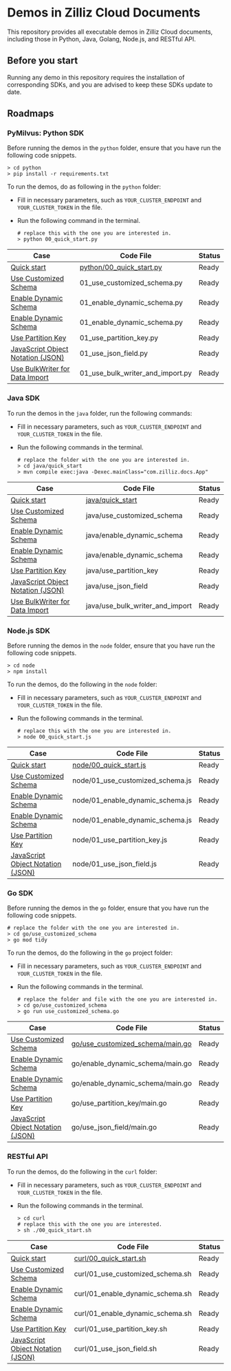 # Demos in Zilliz Cloud Documents

This repository provides all executable demos in Zilliz Cloud documents, including those in Python, Java, Golang, Node.js, and RESTful API.

## Before you start

Running any demo in this repository requires the installation of corresponding SDKs, and you are advised to keep these SDKs update to date.

## Roadmaps

### PyMilvus: Python SDK

Before running the demos in the `python` folder, ensure that you have run the following code snippets.

```shell
> cd python
> pip install -r requirements.txt
```

To run the demos, do as following in the `python` folder:

- Fill in necessary parameters, such as `YOUR_CLUSTER_ENDPOINT` and `YOUR_CLUSTER_TOKEN` in the file.

- Run the following command in the terminal.

    ```shell
    # replace this with the one you are interested in.
    > python 00_quick_start.py 
    ```

<table>
    <thead>
        <tr>
            <th>Case</th>
            <th>Code File</th>
            <th>Status</th>
        </tr>
    </thead>
    <tbody>
        <tr>
            <td><a href="https://docs.zilliz.com/docs/quick-start-1">Quick start</a></td>
            <td><a href="https://github.com/zilliztech/zdoc-demos/blob/master/python/00_quick_start.py">python/00_quick_start.py</a></td>
            <td>Ready</td>
        </tr>
        <tr>
            <td><a href="https://docs.zilliz.com/docs/use-customized-schema">Use Customized Schema</a></td>
            <td>01_use_customized_schema.py</td>
            <td>Ready</td>
        </tr>
        <tr>
            <td><a href="https://docs.zilliz.com/docs/enable_dynamic_schema">Enable Dynamic Schema</a></td>
            <td>01_enable_dynamic_schema.py</td>
            <td>Ready</td>
        </tr>
        <tr>
            <td><a href="https://docs.zilliz.com/docs/enable_dynamic_schema">Enable Dynamic Schema</a></td>
            <td>01_enable_dynamic_schema.py</td>
            <td>Ready</td>
        </tr>
        <tr>
            <td><a href="https://docs.zilliz.com/docs/use_partition_key">Use Partition Key</a></td>
            <td>01_use_partition_key.py</td>
            <td>Ready</td>
        </tr>
        <tr>
            <td><a href="https://docs.zilliz.com/docs/javascript-object-notation-json-1">JavaScript Object Notation (JSON)</a></td>
            <td>01_use_json_field.py</td>
            <td>Ready</td>
        </tr>
        <tr>
            <td><a href="https://docs.zilliz.com/docs/use-bulkwriter-for-data-import">Use BulkWriter for Data Import</a></td>
            <td>01_use_bulk_writer_and_import.py</td>
            <td>Ready</td>
        </tr>
    </tbody>
</table>


### Java SDK

To run the demos in the `java` folder, run the following commands:

- Fill in necessary parameters, such as `YOUR_CLUSTER_ENDPOINT` and `YOUR_CLUSTER_TOKEN` in the file.

- Run the following commands in the terminal.

    ```shell
    # replace the folder with the one you are interested in.
    > cd java/quick_start 
    > mvn compile exec:java -Dexec.mainClass="com.zilliz.docs.App"
    ```

<table>
    <thead>
        <tr>
            <th>Case</th>
            <th>Code File</th>
            <th>Status</th>
        </tr>
    </thead>
    <tbody>
        <tr>
            <td><a href="https://docs.zilliz.com/docs/quick-start-1">Quick start</a></td>
            <td><a href="https://github.com/zilliztech/zdoc-demos/blob/master/java/quick_start/src/main/java/com/zilliz/docs/App.java">java/quick_start</a></td>
            <td>Ready</td>
        </tr>
        <tr>
            <td><a href="https://docs.zilliz.com/docs/use-customized-schema">Use Customized Schema</a></td>
            <td>java/use_customized_schema</td>
            <td>Ready</td>
        </tr>
        <tr>
            <td><a href="https://docs.zilliz.com/docs/enable_dynamic_schema">Enable Dynamic Schema</a></td>
            <td>java/enable_dynamic_schema</td>
            <td>Ready</td>
        </tr>
        <tr>
            <td><a href="https://docs.zilliz.com/docs/enable_dynamic_schema">Enable Dynamic Schema</a></td>
            <td>java/enable_dynamic_schema</td>
            <td>Ready</td>
        </tr>
        <tr>
            <td><a href="https://docs.zilliz.com/docs/use_partition_key">Use Partition Key</a></td>
            <td>java/use_partition_key</td>
            <td>Ready</td>
        </tr>
        <tr>
            <td><a href="https://docs.zilliz.com/docs/javascript-object-notation-json-1">JavaScript Object Notation (JSON)</a></td>
            <td>java/use_json_field</td>
            <td>Ready</td>
        </tr>
        <tr>
            <td><a href="https://docs.zilliz.com/docs/use-bulkwriter-for-data-import">Use BulkWriter for Data Import</a></td>
            <td>java/use_bulk_writer_and_import</td>
            <td>Ready</td>
        </tr>
    </tbody>
</table>

### Node.js SDK

Before running the demos in the `node` folder, ensure that you have run the following code snippets.

```shell
> cd node
> npm install
```

To run the demos, do the following in the `node` folder:

- Fill in necessary parameters, such as `YOUR_CLUSTER_ENDPOINT` and `YOUR_CLUSTER_TOKEN` in the file.

- Run the following commands in the terminal.

    ```shell
    # replace this with the one you are interested in.
    > node 00_quick_start.js
    ```

<table>
    <thead>
        <tr>
            <th>Case</th>
            <th>Code File</th>
            <th>Status</th>
        </tr>
    </thead>
    <tbody>
        <tr>
            <td><a href="https://docs.zilliz.com/docs/quick-start-1">Quick start</a></td>
            <td><a href="https://github.com/zilliztech/zdoc-demos/blob/master/node/00_quick_start.js">node/00_quick_start.js</a></td>
            <td>Ready</td>
        </tr>
        <tr>
            <td><a href="https://docs.zilliz.com/docs/use-customized-schema">Use Customized Schema</a></td>
            <td>node/01_use_customized_schema.js</td>
            <td>Ready</td>
        </tr>
        <tr>
            <td><a href="https://docs.zilliz.com/docs/enable_dynamic_schema">Enable Dynamic Schema</a></td>
            <td>node/01_enable_dynamic_schema.js</td>
            <td>Ready</td>
        </tr>
        <tr>
            <td><a href="https://docs.zilliz.com/docs/enable_dynamic_schema">Enable Dynamic Schema</a></td>
            <td>node/01_enable_dynamic_schema.js</td>
            <td>Ready</td>
        </tr>
        <tr>
            <td><a href="https://docs.zilliz.com/docs/use_partition_key">Use Partition Key</a></td>
            <td>node/01_use_partition_key.js</td>
            <td>Ready</td>
        </tr>
        <tr>
            <td><a href="https://docs.zilliz.com/docs/javascript-object-notation-json-1">JavaScript Object Notation (JSON)</a></td>
            <td>node/01_use_json_field.js</td>
            <td>Ready</td>
        </tr>
    </tbody>
</table>

### Go SDK

Before running the demos in the `go` folder, ensure that you have run the following code snippets.

```shell
# replace the folder with the one you are interested in.
> cd go/use_customized_schema
> go mod tidy
```

To run the demos, do the following in the `go` project folder:

- Fill in necessary parameters, such as `YOUR_CLUSTER_ENDPOINT` and `YOUR_CLUSTER_TOKEN` in the file.

- Run the following commands in the terminal.

    ```shell
    # replace the folder and file with the one you are interested in.
    > cd go/use_customized_schema
    > go run use_customized_schema.go
    ```

<table>
    <thead>
        <tr>
            <th>Case</th>
            <th>Code File</th>
            <th>Status</th>
        </tr>
    </thead>
    <tbody>
        <tr>
            <td><a href="https://docs.zilliz.com/docs/use-customized-schema">Use Customized Schema</a></td>
            <td><a href="https://github.com/zilliztech/zdoc-demos/blob/master/go/use_customized_schema/main.go">go/use_customized_schema/main.go</a></td>
            <td>Ready</td>
        </tr>
        <tr>
            <td><a href="https://docs.zilliz.com/docs/enable_dynamic_schema">Enable Dynamic Schema</a></td>
            <td>go/enable_dynamic_schema/main.go</td>
            <td>Ready</td>
        </tr>
        <tr>
            <td><a href="https://docs.zilliz.com/docs/enable_dynamic_schema">Enable Dynamic Schema</a></td>
            <td>go/enable_dynamic_schema/main.go</td>
            <td>Ready</td>
        </tr>
        <tr>
            <td><a href="https://docs.zilliz.com/docs/use_partition_key">Use Partition Key</a></td>
            <td>go/use_partition_key/main.go</td>
            <td>Ready</td>
        </tr>
        <tr>
            <td><a href="https://docs.zilliz.com/docs/javascript-object-notation-json-1">JavaScript Object Notation (JSON)</a></td>
            <td>go/use_json_field/main.go</td>
            <td>Ready</td>
        </tr>
    </tbody>
</table>

### RESTful API

To run the demos, do the following in the `curl` folder:

- Fill in necessary parameters, such as `YOUR_CLUSTER_ENDPOINT` and `YOUR_CLUSTER_TOKEN` in the file.

- Run the following commands in the terminal.

    ```shell
    > cd curl
    # replace this with the one you are interested.
    > sh ./00_quick_start.sh
    ```

<table>
    <thead>
        <tr>
            <th>Case</th>
            <th>Code File</th>
            <th>Status</th>
        </tr>
    </thead>
    <tbody>
        <tr>
            <td><a href="https://docs.zilliz.com/docs/quick-start-1">Quick start</a></td>
            <td><a href="https://github.com/zilliztech/zdoc-demos/blob/master/node/00_quick_start.js">curl/00_quick_start.sh</a></td>
            <td>Ready</td>
        </tr>
        <tr>
            <td><a href="https://docs.zilliz.com/docs/use-customized-schema">Use Customized Schema</a></td>
            <td>curl/01_use_customized_schema.sh</td>
            <td>Ready</td>
        </tr>
        <tr>
            <td><a href="https://docs.zilliz.com/docs/enable_dynamic_schema">Enable Dynamic Schema</a></td>
            <td>curl/01_enable_dynamic_schema.sh</td>
            <td>Ready</td>
        </tr>
        <tr>
            <td><a href="https://docs.zilliz.com/docs/enable_dynamic_schema">Enable Dynamic Schema</a></td>
            <td>curl/01_enable_dynamic_schema.sh</td>
            <td>Ready</td>
        </tr>
        <tr>
            <td><a href="https://docs.zilliz.com/docs/use_partition_key">Use Partition Key</a></td>
            <td>curl/01_use_partition_key.sh</td>
            <td>Ready</td>
        </tr>
        <tr>
            <td><a href="https://docs.zilliz.com/docs/javascript-object-notation-json-1">JavaScript Object Notation (JSON)</a></td>
            <td>curl/01_use_json_field.sh</td>
            <td>Ready</td>
        </tr>
    </tbody>
</table>
